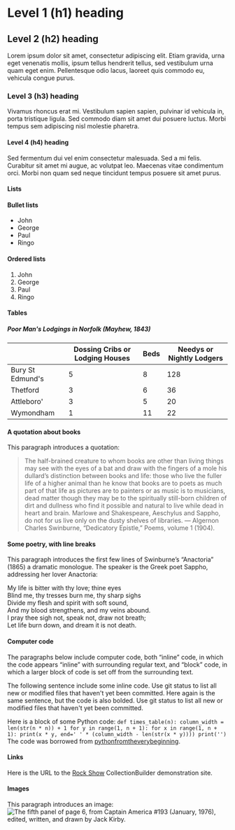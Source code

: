 # Level 1 (h1) heading  
## Level 2 (h2) heading  
Lorem ipsum dolor sit amet, consectetur adipiscing elit. Etiam gravida, urna eget venenatis mollis, ipsum tellus hendrerit tellus, sed vestibulum urna quam eget enim. Pellentesque odio lacus, laoreet quis commodo eu, vehicula congue purus.  
### Level 3 (h3) heading  
Vivamus rhoncus erat mi. Vestibulum sapien sapien, pulvinar id vehicula in, porta tristique ligula. Sed commodo diam sit amet dui posuere luctus. Morbi tempus sem adipiscing nisl molestie pharetra.  
#### Level 4 (h4) heading  
Sed fermentum dui vel enim consectetur malesuada. Sed a mi felis. Curabitur sit amet mi augue, ac volutpat leo. Maecenas vitae condimentum orci. Morbi non quam sed neque tincidunt tempus posuere sit amet purus.  
#### Lists
#### Bullet lists  
- John
- George
- Paul
- Ringo  
#### Ordered lists
1. John
2. George
3. Paul
4. Ringo
#### Tables

##### Poor Man's Lodgings in Norfolk (Mayhew, 1843)
||Dossing Cribs or Lodging Houses|Beds|Needys or Nightly Lodgers|
|---|---|---|---|
|Bury St Edmund's|5|8|128|
|Thetford|3|6|36|
|Attleboro'|3|5|20|
|Wymondham|1|11|22|
#### A quotation about books

This paragraph introduces a quotation:

>The half-brained creature to whom books are other than living things may see with the eyes of a bat and draw with the fingers of a mole his dullard’s distinction between books and life: those who live the fuller life of a higher animal than he know that books are to poets as much part of that life as pictures are to painters or as music is to musicians, dead matter though they may be to the spiritually still-born children of dirt and dullness who find it possible and natural to live while dead in heart and brain. Marlowe and Shakespeare, Aeschylus and Sappho, do not for us live only on the dusty shelves of libraries.
— Algernon Charles Swinburne, “Dedicatory Epistle,” Poems, volume 1 (1904).  
#### Some poetry, with line breaks
This paragraph introduces the first few lines of Swinburne’s “Anactoria” (1865) a dramatic monologue. The speaker is the Greek poet Sappho, addressing her lover Anactoria:

My life is bitter with thy love; thine eyes  
Blind me, thy tresses burn me, thy sharp sighs  
Divide my flesh and spirit with soft sound,  
And my blood strengthens, and my veins abound.  
I pray thee sigh not, speak not, draw not breath;  
Let life burn down, and dream it is not death.
#### Computer code
The paragraphs below include computer code, both “inline” code, in which the code appears “inline” with surrounding regular text, and “block” code, in which a larger block of code is set off from the surrounding text.  

The following sentence include some inline code. Use git status to list all new or modified files that haven't yet been committed. Here again is the same sentence, but the code is also bolded. Use git status to list all new or modified files that haven't yet been committed.

Here is a block of some Python code:
`def times_table(n):
    column_width = len(str(n * n)) + 1 for y in range(1, n + 1):
    for x in range(1, n + 1):
        print(x * y, end=' ' * (column_width - len(str(x * y))))
    print('')`
The code was borrowed from [pythonfromtheverybeginning](https://www.pythonfromtheverybeginning.com/_files/ugd/c52a80_c91162eff1034675a30a9e2b61770df5.pdf).

#### Links

Here is the URL to the [Rock Show](https://jawalsh.github.io/rock-show/) CollectionBuilder demonstration site.

#### Images

This paragraph introduces an image:
![The fifth panel of page 6, from Captain America #193 (January, 1976), edited,
written, and drawn by Jack Kirby.](path/to/img.jpg)

